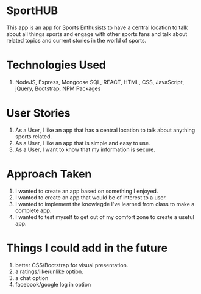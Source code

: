 # SportHUB 
This app is an app for Sports Enthusists to have a central location to talk about all things sports and engage with other sports fans and talk about related topics and current stories in the world of sports. 

# Technologies Used

1. NodeJS, Express, Mongoose SQL, REACT, HTML, CSS, JavaScript, jQuery, Bootstrap, NPM Packages
# User Stories

1. As a User, I like an app that has a central location to talk about anything sports related. 
2. As a User, I like an app that is simple and easy to use.
3. As a User, I want to know that my information is secure.
 

 # Approach Taken

1. I wanted to create an app based on something I enjoyed.
2. I wanted to create an app that would be of interest to a user.  
3. I wanted to implement the knowlegde I've learned from class to make a complete app.
4. I wanted to test myself to get out of my comfort zone to create a useful app.

 
# Things I could add in the future 

1. better CSS/Bootstrap for visual presentation.
2. a ratings/like/unlike option.
3. a chat option 
4. facebook/google log in option



